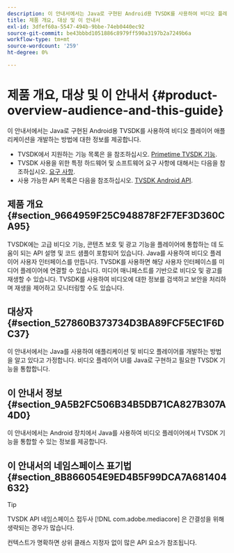 ```yaml
---
description: 이 안내서에서는 Java로 구현된 Android용 TVSDK를 사용하여 비디오 플레이어 애플리케이션을 개발하는 방법에 대한 정보를 제공합니다.
title: 제품 개요, 대상 및 이 안내서
exl-id: 3dfef60a-5547-494b-9bbe-74eb0440ec92
source-git-commit: be43bbbd1051886c8979ff590a3197b2a7249b6a
workflow-type: tm+mt
source-wordcount: '259'
ht-degree: 0%

---
```


# 제품 개요, 대상 및 이 안내서 {#product-overview-audience-and-this-guide}

이 안내서에서는 Java로 구현된 Android용 TVSDK를 사용하여 비디오 플레이어 애플리케이션을 개발하는 방법에 대한 정보를 제공합니다.

<!--<a id="section_FC24E86A2E6442B8A3769160769BBDFA"></a>-->

* TVSDK에서 지원하는 기능 목록은 을 참조하십시오. [Primetime TVSDK 기능](../../tvsdk-2.7-for-android/overview-prod-audience-guide/c-psdk-android-2.7-overview-of-the-player.md).
* TVSDK 사용을 위한 특정 하드웨어 및 소프트웨어 요구 사항에 대해서는 다음을 참조하십시오. [요구 사항](../../tvsdk-2.7-for-android/c-psdk-android-2.7-requirements.md).
* 사용 가능한 API 목록은 다음을 참조하십시오. [TVSDK Android API](https://help.adobe.com/en_US/primetime/api/psdk/javadoc_2.7/).

## 제품 개요 {#section_9664959F25C948878F2F7EF3D360CA95}

TVSDK에는 고급 비디오 기능, 콘텐츠 보호 및 광고 기능을 플레이어에 통합하는 데 도움이 되는 API 설명 및 코드 샘플이 포함되어 있습니다. Java를 사용하여 비디오 플레이어 사용자 인터페이스를 만듭니다. TVSDK를 사용하면 해당 사용자 인터페이스를 미디어 플레이어에 연결할 수 있습니다. 미디어 매니페스트를 기반으로 비디오 및 광고를 재생할 수 있습니다. TVSDK를 사용하여 비디오에 대한 정보를 검색하고 보안을 처리하며 재생을 제어하고 모니터링할 수도 있습니다.

## 대상자 {#section_527860B373734D3BA89FCF5EC1F6DC37}

이 안내서에서는 Java를 사용하여 애플리케이션 및 비디오 플레이어를 개발하는 방법을 알고 있다고 가정합니다. 비디오 플레이어 UI를 Java로 구현하고 필요한 TVSDK 기능을 통합합니다.

## 이 안내서 정보 {#section_9A5B2FC506B34B5DB71CA827B307A4D0}

이 안내서에서는 Android 장치에서 Java를 사용하여 비디오 플레이어에서 TVSDK 기능을 통합할 수 있는 정보를 제공합니다.

## 이 안내서의 네임스페이스 표기법 {#section_8B866054E9ED4B5F99DCA7A681404632}

>[!TIP]
>
>TVSDK API 네임스페이스 접두사 [!DNL com.adobe.mediacore] 은 간결성을 위해 생략되는 경우가 많습니다.
>
>컨텍스트가 명확하면 상위 클래스 지정자 없이 많은 API 요소가 참조됩니다.
